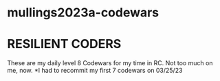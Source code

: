 # mullings2023a-codewars
RESILIENT CODERS
=======
These are my daily level 8 Codewars for my time in RC.
Not too much on me, now.
*I had to recommit my first 7 codewars on 03/25/23
